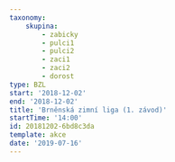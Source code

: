 ```yaml
---
taxonomy:
    skupina:
        - zabicky
        - pulci1
        - pulci2
        - zaci1
        - zaci2
        - dorost
type: BZL
start: '2018-12-02'
end: '2018-12-02'
title: 'Brněnská zimní liga (1. závod)'
startTime: '14:00'
id: 20181202-6bd8c3da
template: akce
date: '2019-07-16'
---
```


